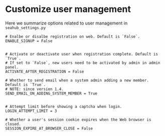 # Customize user management

Here we summarize options related to user management in `seahub_settings.py`

    # Enalbe or disalbe registration on web. Default is `False`.
    ENABLE_SIGNUP = False


    # Activate or deactivate user when registration complete. Default is `True`.
    # If set to `False`, new users need to be activated by admin in admin panel.
    ACTIVATE_AFTER_REGISTRATION = False

    # Whether to send email when a system admin adding a new member. Default is `True`.
    # NOTE: since version 1.4.
    SEND_EMAIL_ON_ADDING_SYSTEM_MEMBER = True


    # Attempt limit before showing a captcha when login.
    LOGIN_ATTEMPT_LIMIT = 3

    # Whether a user's session cookie expires when the Web browser is closed.
    SESSION_EXPIRE_AT_BROWSER_CLOSE = False


